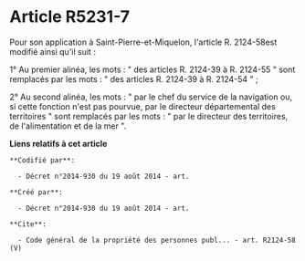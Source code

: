 # Article R5231-7

Pour son application à Saint-Pierre-et-Miquelon, l'article R. 2124-58est modifié ainsi qu'il suit : 

1° Au premier alinéa, les mots : " des articles R. 2124-39 à R. 2124-55 " sont remplacés par les mots : " des articles R.
2124-39 à R. 2124-54 " ; 

2° Au second alinéa, les mots : " par le chef du service de la navigation ou, si cette fonction n'est pas pourvue, par le
directeur départemental des territoires " sont remplacés par les mots : " par le directeur des territoires, de l'alimentation
et de la mer ".

**Liens relatifs à cet article**

	**Codifié par**:

	  - Décret n°2014-930 du 19 août 2014 - art.

	**Créé par**:

	  - Décret n°2014-930 du 19 août 2014 - art.

	**Cite**:

	  - Code général de la propriété des personnes publ... - art. R2124-58 (V)
